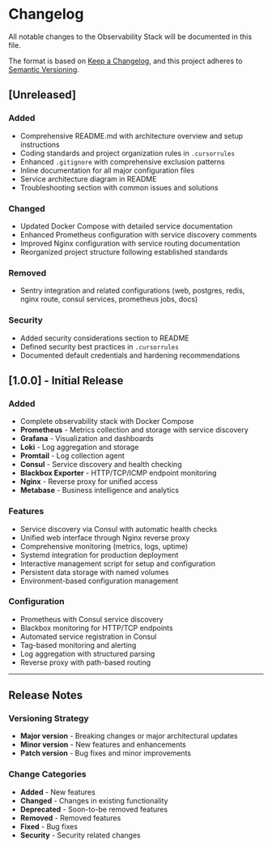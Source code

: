 # Changelog

All notable changes to the Observability Stack will be documented in this file.

The format is based on [Keep a Changelog](https://keepachangelog.com/en/1.0.0/),
and this project adheres to [Semantic Versioning](https://semver.org/spec/v2.0.0.html).

## [Unreleased]

### Added
- Comprehensive README.md with architecture overview and setup instructions
- Coding standards and project organization rules in `.cursorrules`
- Enhanced `.gitignore` with comprehensive exclusion patterns
- Inline documentation for all major configuration files
- Service architecture diagram in README
- Troubleshooting section with common issues and solutions

### Changed
- Updated Docker Compose with detailed service documentation
- Enhanced Prometheus configuration with service discovery comments
- Improved Nginx configuration with service routing documentation
- Reorganized project structure following established standards

### Removed
- Sentry integration and related configurations (web, postgres, redis, nginx route, consul services, prometheus jobs, docs)

### Security
- Added security considerations section to README
- Defined security best practices in `.cursorrules`
- Documented default credentials and hardening recommendations

## [1.0.0] - Initial Release

### Added
- Complete observability stack with Docker Compose
- **Prometheus** - Metrics collection and storage with service discovery
- **Grafana** - Visualization and dashboards
- **Loki** - Log aggregation and storage
- **Promtail** - Log collection agent
- **Consul** - Service discovery and health checking
- **Blackbox Exporter** - HTTP/TCP/ICMP endpoint monitoring
- **Nginx** - Reverse proxy for unified access
- **Metabase** - Business intelligence and analytics

### Features
- Service discovery via Consul with automatic health checks
- Unified web interface through Nginx reverse proxy
- Comprehensive monitoring (metrics, logs, uptime)
- Systemd integration for production deployment
- Interactive management script for setup and configuration
- Persistent data storage with named volumes
- Environment-based configuration management

### Configuration
- Prometheus with Consul service discovery
- Blackbox monitoring for HTTP/TCP endpoints
- Automated service registration in Consul
- Tag-based monitoring and alerting
- Log aggregation with structured parsing
- Reverse proxy with path-based routing

---

## Release Notes

### Versioning Strategy
- **Major version** - Breaking changes or major architectural updates
- **Minor version** - New features and enhancements
- **Patch version** - Bug fixes and minor improvements

### Change Categories
- **Added** - New features
- **Changed** - Changes in existing functionality  
- **Deprecated** - Soon-to-be removed features
- **Removed** - Removed features
- **Fixed** - Bug fixes
- **Security** - Security related changes 